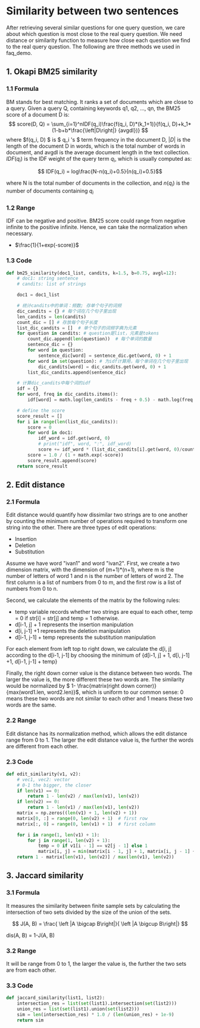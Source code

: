 # Similarity between two sentences
After retrieving several similar questions for one query question, we care about which question is most close to the real query question. We need distance or similarity function to measure how close each question we find to the real query question. The following are three methods we used in faq_demo.

## 1. Okapi BM25 similarity

### 1.1 Formula

BM stands for best matching. It ranks a set of documents which are close to a query.  Given a query Q, containing keywords q1, q2, ..., qn, the BM25 score of a document D is:
$$
score(D, Q) = \sum_{i=1}^nIDF(q_i)\frac{f(q_i, D)*(k_1+1)}{f(q_i, D)+k_1*(1-b+b*\frac{\left|D\right|} {avgdl})}
$$
where $f(q_i, D) $  is $ q_i 's $ term frequency in the document D,  $\left|D\right|$ is the length of the document D in words, which is the total number of words in document, and avgdl is the average document length in the text collection. $IDF(q_i)$ is the IDF weight of the query term $q_i$, which is usually computed as:

$$ IDF(q_i) = log\frac{N-n(q_i)+0.5}{n(q_i)+0.5}$$ 

where N is the total number of documents in the collection, and $n(q_i)$ is the number of documents containing $q_i$

### 1.2 Range

IDF can be negative and positive. BM25 score could range from negative infinite to the positive infinite. Hence, we can take the normalization when necessary.

* $\frac{1}{1+exp(-score)}$

### 1.3 Code

```python
def bm25_similarity(doc1_list, candits, k=1.5, b=0.75, avgl=12):
    # doc1: string sentence
    # candits: list of strings

    doc1 = doc1_list

    # 统计candits中的单词：频数; 存单个句子的词频
    dic_candits = {} # 每个词在几个句子里出现
    len_candits = len(candits)
    count_dic = [] # 存放每个句子长度
    list_dic_candits = []  # 单个句子的词频字典为元素
    for question in candits: # question是list，元素是tokens
        count_dic.append(len(question))  # 每个单词的数量
        sentence_dic = {}
        for word in question:
            sentence_dic[word] = sentence_dic.get(word, 0) + 1
        for word in set(question): # 为idf计算用，每个单词在几个句子里出现
            dic_candits[word] = dic_candits.get(word, 0) + 1
        list_dic_candits.append(sentence_dic)

    # 计算dic_candits中每个词的idf
    idf = {}
    for word, freq in dic_candits.items():
        idf[word] = math.log(len_candits - freq + 0.5) - math.log(freq + 0.5)

    # define the score
    score_result = []
    for i in range(len(list_dic_candits)):
        score = 0
        for word in doc1:
            idf_word = idf.get(word, 0)
            # print("idf", word, ":", idf_word)
            score += idf_word * (list_dic_candits[i].get(word, 0)/count_dic[i]) * (k + 1) / ((list_dic_candits[i].get(word, 0)/count_dic[i]) + k * (1 - b + b * len(doc1) / avgl)+1)
        score = 1.0 / (1 + math.exp(-score))
        score_result.append(score)
    return score_result


```



## 2. Edit distance

### 2.1 Formula

Edit distance would quantify how dissimilar two strings are to one another by counting the minimum number of operations required to transform one string into the other. There are three types of edit operations:

* Insertion
* Deletion
* Substitution

Assume we have word "ivan1" and word "ivan2".  First, we create a two dimension matrix, with the dimension of (m+1)*(n+1), where m is the number of letters of word 1 and n is the number of letters of word 2. The first column is a list of numbers from 0 to m, and the first row is a list of numbers from 0 to n. 

Second, we calculate the elements of the matrix by the following rules:

*  temp variable records whether two strings are equal to each other, temp = 0 if str[i] = str[j] and temp = 1 otherwise.
* d[i-1, j] + 1 represents the insertion manipulation
* d[i, j-1] +1 represents the deletion manipulation
* d[i-1, j-1] + temp represents the substitution manipulation

For each element from left top to right down, we calculate the d[i, j] according to the d[i-1, j-1] by choosing the minimum of {d[i-1, j] + 1, d[i, j-1] +1, d[i-1, j-1] + temp}

Finally, the right down corner value is the distance between two words. The larger the value is, the more different these two words are. The similarity would be normalized by $ 1- \frac{matrix(right down corner)}{max(word1.len, word2.len)}$, which is uniform to our common sense: 0 means these two words are not similar to each other and 1 means these two words are the same.

### 2.2 Range

Edit distance has its normalization method, which allows the edit distance range from 0 to 1. The larger the edit distance value is, the further the words are different from each other.

### 2.3 Code

```python 
def edit_similarity(v1, v2):
    # vec1, vec2: vector
    # 0-1 the bigger, the closer
    if len(v1) == 0:
        return 1 - len(v2) / max(len(v1), len(v2))
    if len(v2) == 0:
        return 1 - len(v1) / max(len(v1), len(v2))
    matrix = np.zeros((len(v1) + 1, len(v2) + 1))
    matrix[0, :] = range(0, len(v2) + 1)  # first row
    matrix[:, 0] = range(0, len(v1) + 1)  # first column

    for i in range(1, len(v1) + 1):
        for j in range(1, len(v2) + 1):
            temp = 0 if v1[i - 1] == v2[j - 1] else 1
            matrix[i, j] = min(matrix[i - 1, j] + 1, matrix[i, j - 1] + 1, matrix[i - 1, j - 1] + temp)
    return 1 - matrix[len(v1), len(v2)] / max(len(v1), len(v2))

```



## 3. Jaccard similarity

### 3.1 Formula

It measures the similarity between finite sample sets by calculating the intersection of two sets divided by the size of the union of the sets.

$$ J(A, B)  = \frac{ \left |A \bigcap B\right|}{ \left |A \bigcup B\right|} $$

dis(A, B) = 1-J(A, B)

### 3.2 Range

It will be range from 0 to 1, the larger the value is, the further the two sets are from each other.

### 3.3 Code

```python 
def jaccard_similarity(list1, list2):
    intersection_res = list(set(list1).intersection(set(list2)))
    union_res = list(set(list1).union(set(list2)))
    sim = len(intersection_res) * 1.0 / (len(union_res) + 1e-9)
    return sim
```


